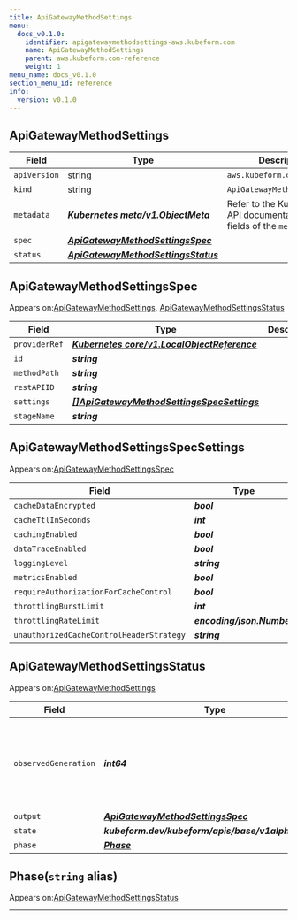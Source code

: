 ```yaml
---
title: ApiGatewayMethodSettings
menu:
  docs_v0.1.0:
    identifier: apigatewaymethodsettings-aws.kubeform.com
    name: ApiGatewayMethodSettings
    parent: aws.kubeform.com-reference
    weight: 1
menu_name: docs_v0.1.0
section_menu_id: reference
info:
  version: v0.1.0
---
```


## ApiGatewayMethodSettings
| Field | Type | Description |
| ------ | ----- | ----------- |
| `apiVersion` | string | `aws.kubeform.com/v1alpha1` |
|    `kind` | string | `ApiGatewayMethodSettings` |
| `metadata` | ***[Kubernetes meta/v1.ObjectMeta](https://kubernetes.io/docs/reference/generated/kubernetes-api/v1.13/#objectmeta-v1-meta)***|Refer to the Kubernetes API documentation for the fields of the `metadata` field.|
| `spec` | ***[ApiGatewayMethodSettingsSpec](#apigatewaymethodsettingsspec)***||
| `status` | ***[ApiGatewayMethodSettingsStatus](#apigatewaymethodsettingsstatus)***||
## ApiGatewayMethodSettingsSpec

Appears on:[ApiGatewayMethodSettings](#apigatewaymethodsettings), [ApiGatewayMethodSettingsStatus](#apigatewaymethodsettingsstatus)

| Field | Type | Description |
| ------ | ----- | ----------- |
| `providerRef` | ***[Kubernetes core/v1.LocalObjectReference](https://kubernetes.io/docs/reference/generated/kubernetes-api/v1.13/#localobjectreference-v1-core)***||
| `id` | ***string***||
| `methodPath` | ***string***||
| `restAPIID` | ***string***||
| `settings` | ***[[]ApiGatewayMethodSettingsSpecSettings](#apigatewaymethodsettingsspecsettings)***||
| `stageName` | ***string***||
## ApiGatewayMethodSettingsSpecSettings

Appears on:[ApiGatewayMethodSettingsSpec](#apigatewaymethodsettingsspec)

| Field | Type | Description |
| ------ | ----- | ----------- |
| `cacheDataEncrypted` | ***bool***| ***(Optional)*** |
| `cacheTtlInSeconds` | ***int***| ***(Optional)*** |
| `cachingEnabled` | ***bool***| ***(Optional)*** |
| `dataTraceEnabled` | ***bool***| ***(Optional)*** |
| `loggingLevel` | ***string***| ***(Optional)*** |
| `metricsEnabled` | ***bool***| ***(Optional)*** |
| `requireAuthorizationForCacheControl` | ***bool***| ***(Optional)*** |
| `throttlingBurstLimit` | ***int***| ***(Optional)*** |
| `throttlingRateLimit` | ***encoding/json.Number***| ***(Optional)*** |
| `unauthorizedCacheControlHeaderStrategy` | ***string***| ***(Optional)*** |
## ApiGatewayMethodSettingsStatus

Appears on:[ApiGatewayMethodSettings](#apigatewaymethodsettings)

| Field | Type | Description |
| ------ | ----- | ----------- |
| `observedGeneration` | ***int64***| ***(Optional)*** Resource generation, which is updated on mutation by the API Server.|
| `output` | ***[ApiGatewayMethodSettingsSpec](#apigatewaymethodsettingsspec)***| ***(Optional)*** |
| `state` | ***kubeform.dev/kubeform/apis/base/v1alpha1.State***| ***(Optional)*** |
| `phase` | ***[Phase](#phase)***| ***(Optional)*** |
## Phase(`string` alias)

Appears on:[ApiGatewayMethodSettingsStatus](#apigatewaymethodsettingsstatus)

---

